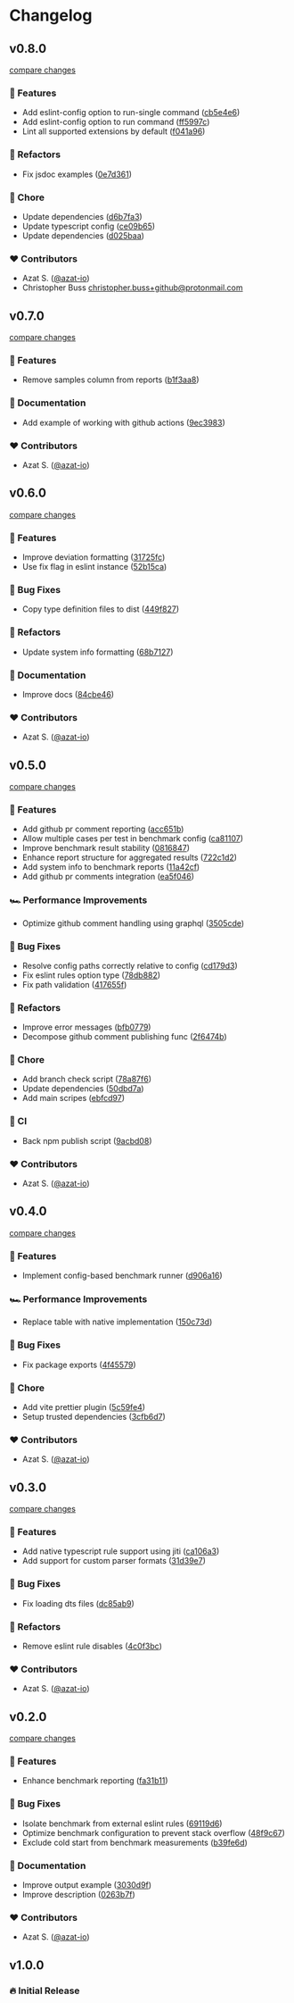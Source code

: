 # Changelog

## v0.8.0

[compare changes](https://github.com/azat-io/eslint-rule-benchmark/compare/v0.7.0...v0.8.0)

### 🚀 Features

- Add eslint-config option to run-single command ([cb5e4e6](https://github.com/azat-io/eslint-rule-benchmark/commit/cb5e4e6))
- Add eslint-config option to run command ([ff5997c](https://github.com/azat-io/eslint-rule-benchmark/commit/ff5997c))
- Lint all supported extensions by default ([f041a96](https://github.com/azat-io/eslint-rule-benchmark/commit/f041a96))

### 💅 Refactors

- Fix jsdoc examples ([0e7d361](https://github.com/azat-io/eslint-rule-benchmark/commit/0e7d361))

### 🏡 Chore

- Update dependencies ([d6b7fa3](https://github.com/azat-io/eslint-rule-benchmark/commit/d6b7fa3))
- Update typescript config ([ce09b65](https://github.com/azat-io/eslint-rule-benchmark/commit/ce09b65))
- Update dependencies ([d025baa](https://github.com/azat-io/eslint-rule-benchmark/commit/d025baa))

### ❤️ Contributors

- Azat S. ([@azat-io](https://github.com/azat-io))
- Christopher Buss <christopher.buss+github@protonmail.com>

## v0.7.0

[compare changes](https://github.com/azat-io/eslint-rule-benchmark/compare/v0.6.0...v0.7.0)

### 🚀 Features

- Remove samples column from reports ([b1f3aa8](https://github.com/azat-io/eslint-rule-benchmark/commit/b1f3aa8))

### 📖 Documentation

- Add example of working with github actions ([9ec3983](https://github.com/azat-io/eslint-rule-benchmark/commit/9ec3983))

### ❤️ Contributors

- Azat S. ([@azat-io](https://github.com/azat-io))

## v0.6.0

[compare changes](https://github.com/azat-io/eslint-rule-benchmark/compare/v0.5.0...v0.6.0)

### 🚀 Features

- Improve deviation formatting ([31725fc](https://github.com/azat-io/eslint-rule-benchmark/commit/31725fc))
- Use fix flag in eslint instance ([52b15ca](https://github.com/azat-io/eslint-rule-benchmark/commit/52b15ca))

### 🐞 Bug Fixes

- Copy type definition files to dist ([449f827](https://github.com/azat-io/eslint-rule-benchmark/commit/449f827))

### 💅 Refactors

- Update system info formatting ([68b7127](https://github.com/azat-io/eslint-rule-benchmark/commit/68b7127))

### 📖 Documentation

- Improve docs ([84cbe46](https://github.com/azat-io/eslint-rule-benchmark/commit/84cbe46))

### ❤️ Contributors

- Azat S. ([@azat-io](https://github.com/azat-io))

## v0.5.0

[compare changes](https://github.com/azat-io/eslint-rule-benchmark/compare/v0.4.0...v0.5.0)

### 🚀 Features

- Add github pr comment reporting ([acc651b](https://github.com/azat-io/eslint-rule-benchmark/commit/acc651b))
- Allow multiple cases per test in benchmark config ([ca81107](https://github.com/azat-io/eslint-rule-benchmark/commit/ca81107))
- Improve benchmark result stability ([0816847](https://github.com/azat-io/eslint-rule-benchmark/commit/0816847))
- Enhance report structure for aggregated results ([722c1d2](https://github.com/azat-io/eslint-rule-benchmark/commit/722c1d2))
- Add system info to benchmark reports ([11a42cf](https://github.com/azat-io/eslint-rule-benchmark/commit/11a42cf))
- Add github pr comments integration ([ea5f046](https://github.com/azat-io/eslint-rule-benchmark/commit/ea5f046))

### 🏎 Performance Improvements

- Optimize github comment handling using graphql ([3505cde](https://github.com/azat-io/eslint-rule-benchmark/commit/3505cde))

### 🐞 Bug Fixes

- Resolve config paths correctly relative to config ([cd179d3](https://github.com/azat-io/eslint-rule-benchmark/commit/cd179d3))
- Fix eslint rules option type ([78db882](https://github.com/azat-io/eslint-rule-benchmark/commit/78db882))
- Fix path validation ([417655f](https://github.com/azat-io/eslint-rule-benchmark/commit/417655f))

### 💅 Refactors

- Improve error messages ([bfb0779](https://github.com/azat-io/eslint-rule-benchmark/commit/bfb0779))
- Decompose github comment publishing func ([2f6474b](https://github.com/azat-io/eslint-rule-benchmark/commit/2f6474b))

### 🏡 Chore

- Add branch check script ([78a87f6](https://github.com/azat-io/eslint-rule-benchmark/commit/78a87f6))
- Update dependencies ([50dbd7a](https://github.com/azat-io/eslint-rule-benchmark/commit/50dbd7a))
- Add main scripes ([ebfcd97](https://github.com/azat-io/eslint-rule-benchmark/commit/ebfcd97))

### 🤖 CI

- Back npm publish script ([9acbd08](https://github.com/azat-io/eslint-rule-benchmark/commit/9acbd08))

### ❤️ Contributors

- Azat S. ([@azat-io](https://github.com/azat-io))

## v0.4.0

[compare changes](https://github.com/azat-io/eslint-rule-benchmark/compare/v0.3.0...v0.4.0)

### 🚀 Features

- Implement config-based benchmark runner ([d906a16](https://github.com/azat-io/eslint-rule-benchmark/commit/d906a16))

### 🏎 Performance Improvements

- Replace table with native implementation ([150c73d](https://github.com/azat-io/eslint-rule-benchmark/commit/150c73d))

### 🐞 Bug Fixes

- Fix package exports ([4f45579](https://github.com/azat-io/eslint-rule-benchmark/commit/4f45579))

### 🏡 Chore

- Add vite prettier plugin ([5c59fe4](https://github.com/azat-io/eslint-rule-benchmark/commit/5c59fe4))
- Setup trusted dependencies ([3cfb6d7](https://github.com/azat-io/eslint-rule-benchmark/commit/3cfb6d7))

### ❤️ Contributors

- Azat S. ([@azat-io](https://github.com/azat-io))

## v0.3.0

[compare changes](https://github.com/azat-io/eslint-rule-benchmark/compare/v0.2.0...v0.3.0)

### 🚀 Features

- Add native typescript rule support using jiti ([ca106a3](https://github.com/azat-io/eslint-rule-benchmark/commit/ca106a3))
- Add support for custom parser formats ([31d39e7](https://github.com/azat-io/eslint-rule-benchmark/commit/31d39e7))

### 🐞 Bug Fixes

- Fix loading dts files ([dc85ab9](https://github.com/azat-io/eslint-rule-benchmark/commit/dc85ab9))

### 💅 Refactors

- Remove eslint rule disables ([4c0f3bc](https://github.com/azat-io/eslint-rule-benchmark/commit/4c0f3bc))

### ❤️ Contributors

- Azat S. ([@azat-io](https://github.com/azat-io))

## v0.2.0

[compare changes](https://github.com/azat-io/eslint-rule-benchmark/compare/v0.1.0...v0.2.0)

### 🚀 Features

- Enhance benchmark reporting ([fa31b11](https://github.com/azat-io/eslint-rule-benchmark/commit/fa31b11))

### 🐞 Bug Fixes

- Isolate benchmark from external eslint rules ([69119d6](https://github.com/azat-io/eslint-rule-benchmark/commit/69119d6))
- Optimize benchmark configuration to prevent stack overflow ([48f9c67](https://github.com/azat-io/eslint-rule-benchmark/commit/48f9c67))
- Exclude cold start from benchmark measurements ([b39fe6d](https://github.com/azat-io/eslint-rule-benchmark/commit/b39fe6d))

### 📖 Documentation

- Improve output example ([3030d9f](https://github.com/azat-io/eslint-rule-benchmark/commit/3030d9f))
- Improve description ([0263b7f](https://github.com/azat-io/eslint-rule-benchmark/commit/0263b7f))

### ❤️ Contributors

- Azat S. ([@azat-io](https://github.com/azat-io))

## v1.0.0

### 🔥️️ Initial Release
